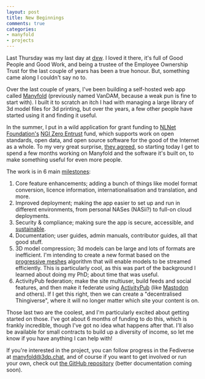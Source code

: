 ```yaml
---
layout: post
title: New Beginnings
comments: true
categories:
- manyfold
- projects
---
```

Last Thursday was my last day at [dxw](https://dxw.com). I loved it there, it's full of Good People and Good Work, and being a trustee of the Employee Ownership Trust for the last couple of years has been a true honour. But, something came along I couldn't say no to.

Over the last couple of years, I've been building a self-hosted web app called [Manyfold](https://github.com/manyfold3d/manyfold) (previously named VanDAM, because a weak pun is fine to start with). I built it to scratch an itch I had with managing a large library of 3d model files for 3d printing, but over the years, a few other people have started using it and finding it useful.

In the summer, I put in a wild application for grant funding to [NLNet Foundation's](https://nlnet.nl/) [NGI Zero Entrust](https://nlnet.nl/NGI0/) fund, which supports work on open standards, open data, and open source software for the good of the Internet as a whole. To my very great surprise, [they agreed](https://nlnet.nl/project/Personal-3D-archive/), so starting today I get to spend a few months working on Manyfold and the software it's built on, to make something useful for even more people.

The work is in 6 main [milestones](https://github.com/manyfold3d/manyfold/milestones):

1. Core feature enhancements; adding a bunch of things like model format conversion, licence information, internationalisation and translation, and more.
1. Improved deployment; making the app easier to set up and run in different environments, from personal NASes (NASii?) to full-on cloud deployments.
1. Security & compliance; making sure the app is secure, accessible, and [sustainable](https://w3c.github.io/sustyweb/).
1. Documentation; user guides, admin manuals, contributor guides, all that good stuff.
1. 3D model compression; 3d models can be large and lots of formats are inefficient. I'm intending to create a new format based on the [progressive meshes](https://hhoppe.com/proj/pm/) algorithm that will enable models to be streamed efficiently. This is particularly cool, as this was part of the background I learned about doing my PhD; about time that was useful.
1. ActivityPub federation; make the site multiuser, build feeds and social features, and then make it federate using [ActivityPub](https://activitypub.rocks) (like [Mastodon](https://joinmastodon.org) and others). If I get this right, then we can create a "decentralised Thingiverse", where it will no longer matter which site your content is on.

Those last two are the coolest, and I'm particularly excited about getting started on those. I've got about 6 months of funding to do this, which is frankly incredible, though I've got no idea what happens after that. I'll also be available for small contracts to build up a diversity of income, so let me know if you have anything I can help with!

If you're interested in the project, you can follow progress in the Fediverse at [manyfold@3dp.chat](https://3dp.chat/@manyfold), and of course if you want to get involved or run your own, check out [the GitHub repository](https://github.com/manyfold3d/manyfold) (better documentation coming soon).
